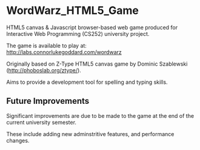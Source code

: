 WordWarz_HTML5_Game
===================

HTML5 canvas &amp; Javascript browser-based web game produced for Interactive Web Programming (CS252) university project.

The game is available to play at: http://labs.connorlukegoddard.com/wordwarz

Originally based on Z-Type HTML5 canvas game by Dominic Szablewski (http://phoboslab.org/ztype/).

Aims to provide a development tool for spelling and typing skills. 

Future Improvements
-------------------

Significant improvements are due to be made to the game at the end of the current university semester.

These include adding new adminstritive features, and performance changes. 


